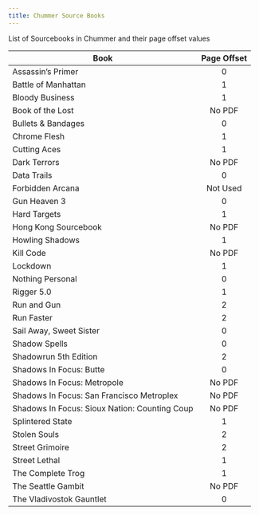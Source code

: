 ```yaml
---
title: Chummer Source Books
---
```


List of Sourcebooks in Chummer and their page offset values

| Book                                          | Page Offset |
| --------------------------------------------- |:-----------:|
| Assassin’s Primer                             |      0      |
| Battle of Manhattan                           |      1      |
| Bloody Business                               |      1      |
| Book of the Lost                              |   No PDF    |
| Bullets & Bandages                            |      0      |
| Chrome Flesh                                  |      1      |
| Cutting Aces                                  |      1      |
| Dark Terrors                                  |   No PDF    |
| Data Trails                                   |      0      |
| Forbidden Arcana                              |  Not Used   |
| Gun Heaven 3                                  |      0      |
| Hard Targets                                  |      1      |
| Hong Kong Sourcebook                          |   No PDF    |
| Howling Shadows                               |      1      |
| Kill Code                                     |   No PDF    |
| Lockdown                                      |      1      |
| Nothing Personal                              |      0      |
| Rigger 5.0                                    |      1      |
| Run and Gun                                   |      2      |
| Run Faster                                    |      2      |
| Sail Away, Sweet Sister                       |      0      |
| Shadow Spells                                 |      0      |
| Shadowrun 5th Edition                         |      2      |
| Shadows In Focus: Butte                       |      0      |
| Shadows In Focus: Metropole                   |   No PDF    |
| Shadows In Focus: San Francisco Metroplex     |   No PDF    |
| Shadows In Focus: Sioux Nation: Counting Coup |   No PDF    |
| Splintered State                              |      1      |
| Stolen Souls                                  |      2      |
| Street Grimoire                               |      2      |
| Street Lethal                                 |      1      |
| The Complete Trog                             |      1      |
| The Seattle Gambit                            |   No PDF    |
| The Vladivostok Gauntlet                      |      0      |
